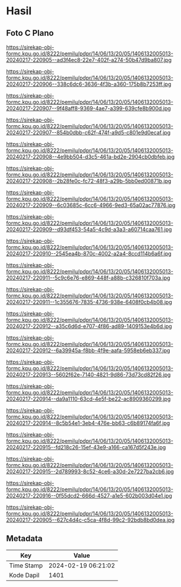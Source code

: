 # Hasil

## Foto C Plano

https://sirekap-obj-formc.kpu.go.id/8222/pemilu/pdpr/14/06/13/20/05/1406132005013-20240217-220905--ad3f4ec8-22e7-402f-a274-50b47d9ba807.jpg

https://sirekap-obj-formc.kpu.go.id/8222/pemilu/pdpr/14/06/13/20/05/1406132005013-20240217-220906--338c6dc6-3636-4f3b-a360-175b8b7253ff.jpg

https://sirekap-obj-formc.kpu.go.id/8222/pemilu/pdpr/14/06/13/20/05/1406132005013-20240217-220907--9f48aff8-9369-4ae7-a399-639cfe8b900d.jpg

https://sirekap-obj-formc.kpu.go.id/8222/pemilu/pdpr/14/06/13/20/05/1406132005013-20240217-220907--854b0dbb-c62f-474f-a9d5-c801e9d0ecaf.jpg

https://sirekap-obj-formc.kpu.go.id/8222/pemilu/pdpr/14/06/13/20/05/1406132005013-20240217-220908--4e9bb504-d3c5-461a-bd2e-2904cb0dbfeb.jpg

https://sirekap-obj-formc.kpu.go.id/8222/pemilu/pdpr/14/06/13/20/05/1406132005013-20240217-220908--2b28fe0c-fc72-48f3-a29b-5bb0ed00871b.jpg

https://sirekap-obj-formc.kpu.go.id/8222/pemilu/pdpr/14/06/13/20/05/1406132005013-20240217-220909--6c03685c-6cc6-4966-9ed3-65a02ac77876.jpg

https://sirekap-obj-formc.kpu.go.id/8222/pemilu/pdpr/14/06/13/20/05/1406132005013-20240217-220909--d93df453-54a5-4c9d-a3a3-a60714caa761.jpg

https://sirekap-obj-formc.kpu.go.id/8222/pemilu/pdpr/14/06/13/20/05/1406132005013-20240217-220910--2545ea4b-870c-4002-a2a4-8ccd114b6a6f.jpg

https://sirekap-obj-formc.kpu.go.id/8222/pemilu/pdpr/14/06/13/20/05/1406132005013-20240217-220911--5c9c6e76-e869-448f-a88b-c326810f703a.jpg

https://sirekap-obj-formc.kpu.go.id/8222/pemilu/pdpr/14/06/13/20/05/1406132005013-20240217-220911--1c355676-7835-4736-938e-6408f0cb4b08.jpg

https://sirekap-obj-formc.kpu.go.id/8222/pemilu/pdpr/14/06/13/20/05/1406132005013-20240217-220912--a35c6d6d-e707-4f86-ad89-1409153e4b6d.jpg

https://sirekap-obj-formc.kpu.go.id/8222/pemilu/pdpr/14/06/13/20/05/1406132005013-20240217-220912--6a39945a-f8bb-4f9e-aafa-5958eb6eb337.jpg

https://sirekap-obj-formc.kpu.go.id/8222/pemilu/pdpr/14/06/13/20/05/1406132005013-20240217-220913--5602f62e-7140-4821-9d86-73d73cd82f26.jpg

https://sirekap-obj-formc.kpu.go.id/8222/pemilu/pdpr/14/06/13/20/05/1406132005013-20240217-220914--da9a1110-63cd-4e5f-be22-ac8909360299.jpg

https://sirekap-obj-formc.kpu.go.id/8222/pemilu/pdpr/14/06/13/20/05/1406132005013-20240217-220914--8c5b54e1-3eb4-476e-bb63-c6b89174fa6f.jpg

https://sirekap-obj-formc.kpu.go.id/8222/pemilu/pdpr/14/06/13/20/05/1406132005013-20240217-220915--fd218c26-15ef-43e9-a166-ca167d5f243e.jpg

https://sirekap-obj-formc.kpu.go.id/8222/pemilu/pdpr/14/06/13/20/05/1406132005013-20240217-220915--2d789993-8c52-4ce6-a30d-2e7227ba2cb6.jpg

https://sirekap-obj-formc.kpu.go.id/8222/pemilu/pdpr/14/06/13/20/05/1406132005013-20240217-220916--0f55dcd2-666d-4527-a1e5-602b003d04e1.jpg

https://sirekap-obj-formc.kpu.go.id/8222/pemilu/pdpr/14/06/13/20/05/1406132005013-20240217-220905--627c4d4c-c5ca-4f8d-99c2-92bdb8bd0dea.jpg


## Metadata

| Key        | Value               |
| ---------- | ------------------- |
| Time Stamp | 2024-02-19 06:21:02 |
| Kode Dapil | 1401                |



